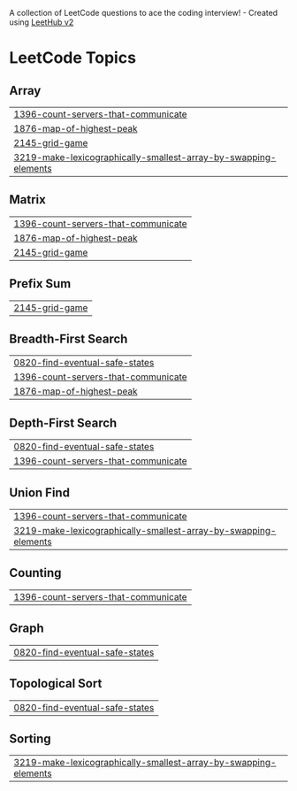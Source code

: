A collection of LeetCode questions to ace the coding interview! - Created using [LeetHub v2](https://github.com/arunbhardwaj/LeetHub-2.0)
<!---LeetCode Topics Start-->
# LeetCode Topics
## Array
|  |
| ------- |
| [1396-count-servers-that-communicate](https://github.com/DhruvBajoria/Leetcode_Questions/tree/master/1396-count-servers-that-communicate) |
| [1876-map-of-highest-peak](https://github.com/DhruvBajoria/Leetcode_Questions/tree/master/1876-map-of-highest-peak) |
| [2145-grid-game](https://github.com/DhruvBajoria/Leetcode_Questions/tree/master/2145-grid-game) |
| [3219-make-lexicographically-smallest-array-by-swapping-elements](https://github.com/DhruvBajoria/Leetcode_Questions/tree/master/3219-make-lexicographically-smallest-array-by-swapping-elements) |
## Matrix
|  |
| ------- |
| [1396-count-servers-that-communicate](https://github.com/DhruvBajoria/Leetcode_Questions/tree/master/1396-count-servers-that-communicate) |
| [1876-map-of-highest-peak](https://github.com/DhruvBajoria/Leetcode_Questions/tree/master/1876-map-of-highest-peak) |
| [2145-grid-game](https://github.com/DhruvBajoria/Leetcode_Questions/tree/master/2145-grid-game) |
## Prefix Sum
|  |
| ------- |
| [2145-grid-game](https://github.com/DhruvBajoria/Leetcode_Questions/tree/master/2145-grid-game) |
## Breadth-First Search
|  |
| ------- |
| [0820-find-eventual-safe-states](https://github.com/DhruvBajoria/Leetcode_Questions/tree/master/0820-find-eventual-safe-states) |
| [1396-count-servers-that-communicate](https://github.com/DhruvBajoria/Leetcode_Questions/tree/master/1396-count-servers-that-communicate) |
| [1876-map-of-highest-peak](https://github.com/DhruvBajoria/Leetcode_Questions/tree/master/1876-map-of-highest-peak) |
## Depth-First Search
|  |
| ------- |
| [0820-find-eventual-safe-states](https://github.com/DhruvBajoria/Leetcode_Questions/tree/master/0820-find-eventual-safe-states) |
| [1396-count-servers-that-communicate](https://github.com/DhruvBajoria/Leetcode_Questions/tree/master/1396-count-servers-that-communicate) |
## Union Find
|  |
| ------- |
| [1396-count-servers-that-communicate](https://github.com/DhruvBajoria/Leetcode_Questions/tree/master/1396-count-servers-that-communicate) |
| [3219-make-lexicographically-smallest-array-by-swapping-elements](https://github.com/DhruvBajoria/Leetcode_Questions/tree/master/3219-make-lexicographically-smallest-array-by-swapping-elements) |
## Counting
|  |
| ------- |
| [1396-count-servers-that-communicate](https://github.com/DhruvBajoria/Leetcode_Questions/tree/master/1396-count-servers-that-communicate) |
## Graph
|  |
| ------- |
| [0820-find-eventual-safe-states](https://github.com/DhruvBajoria/Leetcode_Questions/tree/master/0820-find-eventual-safe-states) |
## Topological Sort
|  |
| ------- |
| [0820-find-eventual-safe-states](https://github.com/DhruvBajoria/Leetcode_Questions/tree/master/0820-find-eventual-safe-states) |
## Sorting
|  |
| ------- |
| [3219-make-lexicographically-smallest-array-by-swapping-elements](https://github.com/DhruvBajoria/Leetcode_Questions/tree/master/3219-make-lexicographically-smallest-array-by-swapping-elements) |
<!---LeetCode Topics End-->